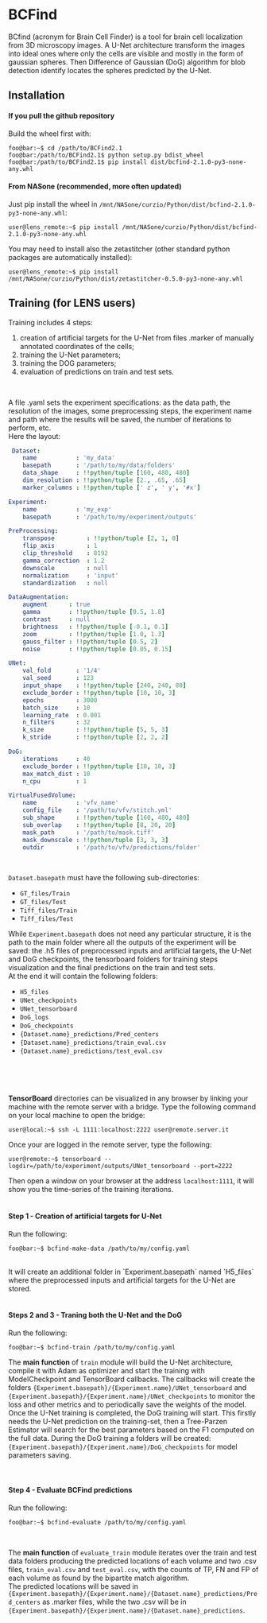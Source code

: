 # BCFind
BCfind (acronym for Brain Cell Finder) is a tool for brain cell localization from 3D microscopy images. A U-Net architecture transform the images into ideal ones where only the cells are visible and mostly in the form of gaussian spheres. Then Difference of Gaussian (DoG) algorithm for blob detection identify locates the spheres predicted by the U-Net.<br>

## Installation
#### If you pull the github repository
Build the wheel first with:<br>
```console
foo@bar:~$ cd /path/to/BCFind2.1
foo@bar:/path/to/BCFind2.1$ python setup.py bdist_wheel
foo@bar:/path/to/BCFind2.1$ pip install dist/bcfind-2.1.0-py3-none-any.whl
```
#### From NASone (recommended, more often updated)
Just pip install the wheel in `/mnt/NASone/curzio/Python/dist/bcfind-2.1.0-py3-none-any.whl`:
```console
user@lens_remote:~$ pip install /mnt/NASone/curzio/Python/dist/bcfind-2.1.0-py3-none-any.whl
```
You may need to install also the zetastitcher (other standard python packages are automatically installed):
```console
user@lens_remote:~$ pip install /mnt/NASone/curzio/Python/dist/zetastitcher-0.5.0-py3-none-any.whl
```
## Training  (for LENS users)
Training includes 4 steps:<br>

1. creation of artificial targets for the U-Net from files .marker of manually annotated coordinates of the cells;<br>
2. training the U-Net parameters;<br>
3. training the DOG parameters;<br>
4. evaluation of predictions on train and test sets.<br>
<br>

A file .yaml sets the experiment specifications: as the data path, the resolution of the images, some preprocessing steps, the experiment name and path where the results will be saved, the number of iterations to perform, etc.<br>
Here the layout:
```yaml
 Dataset:
    name           : 'my_data'
    basepath       : '/path/to/my/data/folders'
    data_shape     : !!python/tuple [160, 480, 480]
    dim_resolution : !!python/tuple [2., .65, .65]
    marker_columns : !!python/tuple [' z', ' y', '#x']

Experiment:
    name           : 'my_exp'
    basepath       : '/path/to/my/experiment/outputs'

PreProcessing:
    transpose         : !!python/tuple [2, 1, 0]
    flip_axis         : 1
    clip_threshold    : 8192
    gamma_correction  : 1.2
    downscale         : null
    normalization     : 'input'
    standardization   : null

DataAugmentation:
    augment      : true
    gamma        : !!python/tuple [0.5, 1.8]
    contrast     : null
    brightness   : !!python/tuple [-0.1, 0.1]
    zoom         : !!python/tuple [1.0, 1.3]
    gauss_filter : !!python/tuple [0.5, 2]
    noise        : !!python/tuple [0.05, 0.15]

UNet:
    val_fold       : '1/4'
    val_seed       : 123
    input_shape    : !!python/tuple [240, 240, 80]
    exclude_border : !!python/tuple [10, 10, 3]
    epochs         : 3000
    batch_size     : 10
    learning_rate  : 0.001
    n_filters      : 32
    k_size         : !!python/tuple [5, 5, 3]
    k_stride       : !!python/tuple [2, 2, 2]

DoG:
    iterations     : 40
    exclude_border : !!python/tuple [10, 10, 3]
    max_match_dist : 10
    n_cpu          : 1

VirtualFusedVolume:
    name           : 'vfv_name'
    config_file    : '/path/to/vfv/stitch.yml'
    sub_shape      : !!python/tuple [160, 480, 480]
    sub_overlap    : !!python/tuple [8, 20, 20]
    mask_path      : '/path/to/mask.tiff'
    mask_downscale : !!python/tuple [3, 3, 3]
    outdir         : '/path/to/vfv/predictions/folder'
```
<br>

`Dataset.basepath` must have the following sub-directories:<br>

- `GT_files/Train`
- `GT_files/Test`
- `Tiff_files/Train`
- `Tiff_files/Test`

While `Experiment.basepath` does not need any particular structure, it is the path to the main folder where all the outputs of the experiment will be saved: the .h5 files of preprocessed inputs and artificial targets, the U-Net and DoG checkpoints, the tensorboard folders for training steps visualization and the final predictions on the train and test sets.<br>
At the end it will contain the following folders:<br>

- `H5_files`
- `UNet_checkpoints`
- `UNet_tensorboard`
- `DoG_logs`
- `DoG_checkpoints`
- `{Dataset.name}_predictions/Pred_centers`
- `{Dataset.name}_predictions/train_eval.csv`
- `{Dataset.name}_predictions/test_eval.csv`
<br>
<br>
<br>

**TensorBoard** directories can be visualized in any browser by linking your machine with the remote server with a bridge. Type the following command on your local machine to open the bridge:
```console
user@local:~$ ssh -L 1111:localhost:2222 user@remote.server.it
```
Once your are logged in the remote server, type the following:
```console
user@remote:~$ tensorboard --logdir=/path/to/experiment/outputs/UNet_tensorboard --port=2222
```
Then open a window on your browser at the address `localhost:1111`, it will show you the time-series of the training iterations.<br>
<br>

#### Step 1 - Creation of artificial targets for U-Net
Run the following:<br>
```console
foo@bar:~$ bcfind-make-data /path/to/my/config.yaml
```
<br>
It will create an additional folder in `Experiment.basepath` named `H5_files` where the preprocessed inputs and artificial targets for the U-Net are stored.
<br>
<br>

#### Steps 2 and 3 - Traning both the U-Net and the DoG
Run the following:<br>
```console
foo@bar:~$ bcfind-train /path/to/my/config.yaml
```

The **main function** of `train` module will build the U-Net architecture, compile it with Adam as optimizer and start the training with ModelCheckpoint and TensorBoard callbacks. The callbacks will create the folders `{Experiment.basepath}/{Experiment.name}/UNet_tensorboard` and `{Experiment.basepath}/{Experiment.name}/UNet_checkpoints` to monitor the loss and other metrics and to periodically save the weights of the model.<br>
Once the U-Net training is completed, the DoG training will start. This firstly needs the U-Net prediction on the training-set, then a Tree-Parzen Estimator will search for the best parameters based on the F1 computed on the full data. During the DoG training a folders will be created: `{Experiment.basepath}/{Experiment.name}/DoG_checkpoints` for model parameters saving.<br>
<br>
<br>

#### Step 4 - Evaluate BCFind predictions
Run the following:
```console
foo@bar:~$ bcfind-evaluate /path/to/my/config.yaml
```
<br>

The **main function** of `evaluate_train` module iterates over the train and test data folders producing the predicted locations of each volume and two .csv files, `train_eval.csv` and `test_eval.csv`, with the counts of TP, FN and FP of each volume as found by the bipartite match algorithm. <br>
The predicted locations will be saved in `{Experiment.basepath}/{Experiment.name}/{Dataset.name}_predictions/Pred_centers` as .marker files, while the two .csv will be in `{Experiment.basepath}/{Experiment.name}/{Dataset.name}_predictions`.
